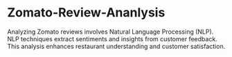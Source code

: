 # Zomato-Review-Ananlysis
Analyzing Zomato reviews involves Natural Language Processing (NLP). NLP techniques extract sentiments and insights from customer feedback. This analysis enhances restaurant understanding and customer satisfaction. 
